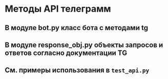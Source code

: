# Методы API телеграмм
## В модуле bot.py класс бота с методами tg
## В модуле response_obj.py объекты запросов и ответов согласно документации TG
## См. примеры использования в `test_api.py`
